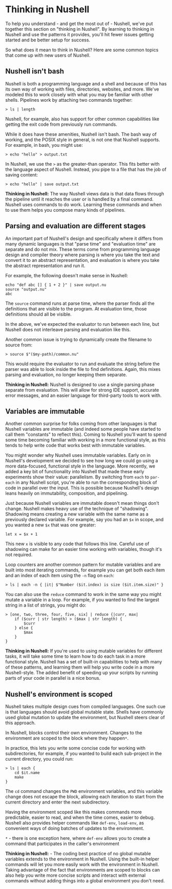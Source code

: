 # Thinking in Nushell

To help you understand - and get the most out of - Nushell, we've put together this section on "thinking in Nushell". By learning to thinking in Nushell and use the patterns it provides, you'll hit fewer issues getting started and be better setup for success.

So what does it mean to think in Nushell? Here are some common topics that come up with new users of Nushell.

## Nushell isn't bash

Nushell is both a programming language and a shell and because of this has its own way of working with files, directories, websites, and more. We've modeled this to work closely with what you may be familiar with other shells. Pipelines work by attaching two commands together:

```
> ls | length
```

Nushell, for example, also has support for other common capabilities like getting the exit code from previously run commands.

While it does have these amenities, Nushell isn't bash. The bash way of working, and the POSIX style in general, is not one that Nushell supports. For example, in bash, you might use:

```
> echo "hello" > output.txt
```

In Nushell, we use the `>` as the greater-than operator. This fits better with the language aspect of Nushell. Instead, you pipe to a file that has the job of saving content:

```
> echo "hello" | save output.txt
```

**Thinking in Nushell:** The way Nushell views data is that data flows through the pipeline until it reaches the user or is handled by a final command. Nushell uses commands to do work. Learning these commands and when to use them helps you compose many kinds of pipelines.

## Parsing and evaluation are different stages

An important part of Nushell's design and specifically where it differs from many dynamic languages is that "parse time" and "evaluation time" are separate and do not mix. These terms come from programming language design and compiler theory where parsing is where you take the text and convert it to an abstract representation, and evaluation is where you take the abstract representation and run it.

For example, the following doesn't make sense in Nushell:

```
echo "def abc [] { 1 + 2 }" | save output.nu
source "output.nu"
abc
```

The `source` command runs at parse time, where the parser finds all the definitions that are visible to the program. At evaluation time, those definitions should all be visible.

In the above, we've expected the evaluator to run between each line, but Nushell does not interleave parsing and evaluation like this.

Another common issue is trying to dynamically create the filename to source from:

```
> source $"($my-path)/common.nu"
```

This would require the evaluator to run and evaluate the string before the parser was able to look inside the file to find definitions. Again, this mixes parsing and evaluation, no longer keeping them separate.

**Thinking in Nushell:** Nushell is designed to use a single parsing phase separate from evaluation. This will allow for strong IDE support, accurate error messages, and an easier language for third-party tools to work with. 

## Variables are immutable

Another common surprise for folks coming from other languages is that Nushell variables are immutable (and indeed some people have started to call them "constants" to reflect this). Coming to Nushell you'll want to spend some time becoming familiar with working in a more functional style, as this tends to help write code that works best with immutable variables.

You might wonder why Nushell uses immutable variables. Early on in Nushell's development we decided to see how long we could go using a more data-focused, functional style in the language. More recently, we added a key bit of functionality into Nushell that made these early experiments show their value: parallelism. By switching from `each` to `par-each` in any Nushell script, you're able to run the corresponding block of code in parallel over the input. This is possible because Nushell's design leans heavily on immutability, composition, and pipelining.

Just because Nushell variables are immutable doesn't mean things don't change. Nushell makes heavy use of the technique of "shadowing". Shadowing means creating a new variable with the same name as a previously declared variable.  For example, say you had an `$x` in scope, and you wanted a new `$x` that was one greater:

```
let x = $x + 1
```

This new `x` is visible to any code that follows this line. Careful use of shadowing can make for an easier time working with variables, though it's not required.

Loop counters are another common pattern for mutable variables and are built into most iterating commands, for example you can get both each item and an index of each item using the `-n` flag on `each`:

```
> ls | each -n { |it| $"Number ($it.index) is size ($it.item.size)" }
```

You can also use the `reduce` command to work in the same way you might mutate a variable in a loop. For example, if you wanted to find the largest string in a list of strings, you might do:

```
> [one, two, three, four, five, six] | reduce {|curr, max| 
    if ($curr | str length) > ($max | str length) { 
        $curr
    } else {
        $max
    }
}
```

**Thinking in Nushell:** If you're used to using mutable variables for different tasks, it will take some time to learn how to do each task in a more functional style. Nushell has a set of built-in capabilities to help with many of these patterns, and learning them will help you write code in a more Nushell-style. The added benefit of speeding up your scripts by running parts of your code in parallel is a nice bonus.

## Nushell's environment is scoped

Nushell takes multiple design cues from compiled languages. One such cue is that languages should avoid global mutable state. Shells have commonly used global mutation to update the environment, but Nushell steers clear of this approach.

In Nushell, blocks control their own environment. Changes to the environment are scoped to the block where they happen`*`.

In practice, this lets you write some concise code for working with subdirectories, for example, if you wanted to build each sub-project in the current directory, you could run:

```
> ls | each {
    cd $it.name
    make
}
```

The `cd` command changes the `PWD` environment variables, and this variable change does not escape the block, allowing each iteration to start from the current directory and enter the next subdirectory.

Having the environment scoped like this makes commands more predictable, easier to read, and when the time comes, easier to debug. Nushell also provides helper commands like `def-env`, `load-env`, as convenient ways of doing batches of updates to the environment.

`*` - there is one exception here, where `def-env` allows you to create a command that participates in the caller's environment

**Thinking in Nushell:** - The coding best practice of no global mutable variables extends to the environment in Nushell. Using the built-in helper commands will let you more easily work with the environment in Nushell. Taking advantage of the fact that environments are scoped to blocks can also help you write more concise scripts and interact with external commands without adding things into a global environment you don't need.
